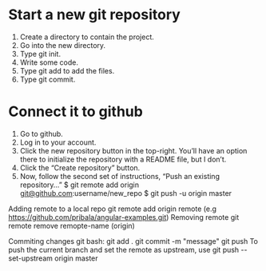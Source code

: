 # Start a new git repository
1. Create a directory to contain the project.
2. Go into the new directory.
3. Type git init.
4. Write some code.
5. Type git add to add the files.
6. Type git commit.

# Connect it to github
1. Go to github.
2. Log in to your account.
3. Click the new repository button in the top-right. You’ll have an option there to initialize the repository with a README file, but I don’t.
4. Click the “Create repository” button.
5. Now, follow the second set of instructions, “Push an existing repository…”
$ git remote add origin git@github.com:username/new_repo
$ git push -u origin master

Adding remote to a local repo
 git remote add origin remote (e.g https://github.com/pribala/angular-examples.git)
 Removing remote
  git remote remove remopte-name (origin)
  
  Commiting changes git bash:
  git add .
  git commit -m "message"
  git push
  To push the current branch and set the remote as upstream, use
    git push --set-upstream origin master

